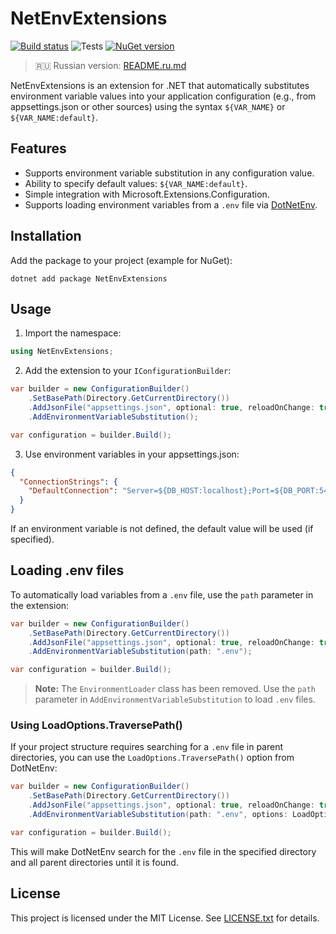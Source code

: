 # NetEnvExtensions

[![Build status](https://github.com/mrleo1nid/NetEnvExtensions/actions/workflows/nuget.yml/badge.svg )](https://github.com/mrleo1nid/NetEnvExtensions/actions/workflows/nuget.yml )
![Tests](https://github.com/mrleo1nid/NetEnvExtensions/actions/workflows/test.yml/badge.svg)
[![NuGet version](https://img.shields.io/nuget/v/NetEnvExtensions )](https://www.nuget.org/packages/NetEnvExtensions )

> 🇷🇺 Russian version: [README.ru.md](README.ru.md)

NetEnvExtensions is an extension for .NET that automatically substitutes environment variable values into your application configuration (e.g., from appsettings.json or other sources) using the syntax `${VAR_NAME}` or `${VAR_NAME:default}`.

## Features
- Supports environment variable substitution in any configuration value.
- Ability to specify default values: `${VAR_NAME:default}`.
- Simple integration with Microsoft.Extensions.Configuration.
- Supports loading environment variables from a `.env` file via [DotNetEnv](https://github.com/tonerdo/dotnet-env).

## Installation

Add the package to your project (example for NuGet):

```
dotnet add package NetEnvExtensions
```

## Usage

1. Import the namespace:

```csharp
using NetEnvExtensions;
```

2. Add the extension to your `IConfigurationBuilder`:

```csharp
var builder = new ConfigurationBuilder()
    .SetBasePath(Directory.GetCurrentDirectory())
    .AddJsonFile("appsettings.json", optional: true, reloadOnChange: true)
    .AddEnvironmentVariableSubstitution();

var configuration = builder.Build();
```

3. Use environment variables in your appsettings.json:

```json
{
  "ConnectionStrings": {
    "DefaultConnection": "Server=${DB_HOST:localhost};Port=${DB_PORT:5432};User Id=${DB_USER};Password=${DB_PASS}"
  }
}
```

If an environment variable is not defined, the default value will be used (if specified).

## Loading .env files

To automatically load variables from a `.env` file, use the `path` parameter in the extension:

```csharp
var builder = new ConfigurationBuilder()
    .SetBasePath(Directory.GetCurrentDirectory())
    .AddJsonFile("appsettings.json", optional: true, reloadOnChange: true)
    .AddEnvironmentVariableSubstitution(path: ".env");

var configuration = builder.Build();
```

> **Note:** The `EnvironmentLoader` class has been removed. Use the `path` parameter in `AddEnvironmentVariableSubstitution` to load `.env` files.

### Using LoadOptions.TraversePath()

If your project structure requires searching for a `.env` file in parent directories, you can use the `LoadOptions.TraversePath()` option from DotNetEnv:

```csharp
var builder = new ConfigurationBuilder()
    .SetBasePath(Directory.GetCurrentDirectory())
    .AddJsonFile("appsettings.json", optional: true, reloadOnChange: true)
    .AddEnvironmentVariableSubstitution(path: ".env", options: LoadOptions.TraversePath());

var configuration = builder.Build();
```

This will make DotNetEnv search for the `.env` file in the specified directory and all parent directories until it is found.

## License

This project is licensed under the MIT License. See [LICENSE.txt](LICENSE.txt) for details.